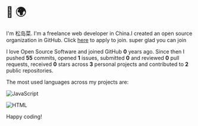 # 👋 🌍

I'm 松岛菜. I'm a freelance web developer in China.I created an open source organization in GitHub. Click [here](https://github.com/Magic-Academy/.github/issues/new?assignees=&labels=invite+me+to+the+organisation&template=invitation.yml&title=Please+invite+me+to+the+GitHub+Community+Organization) to apply to join. super glad you can join

I love Open Source Software and joined GitHub **0** years ago. Since then I pushed **55** commits, opened **1** issues, submitted **0** and reviewed **0** pull requests, received **0** stars across **3** personal projects and contributed to **2** public repositories.

The most used languages across my projects are:


![JavaScript](https://img.shields.io/static/v1?style=flat-square&label=JavaScript&color=555&labelColor=%23f1e05a&message=51.9%25)

![HTML](https://img.shields.io/static/v1?style=flat-square&label=HTML&color=555&labelColor=%23e34c26&message=48%25)


Happy coding!
